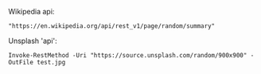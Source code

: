Wikipedia api:
```
"https://en.wikipedia.org/api/rest_v1/page/random/summary"
```

Unsplash 'api':
```
Invoke-RestMethod -Uri "https://source.unsplash.com/random/900x900" -OutFile test.jpg
```
